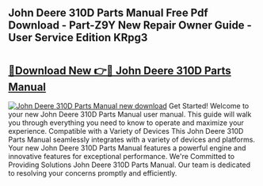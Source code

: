 ## John Deere 310D Parts Manual Free Pdf Download - Part-Z9Y New Repair Owner Guide - User Service Edition KRpg3

# <h2><a href="http://bc862.oget.top/?id=John+Deere+310D+Parts+Manual">🔗Download New 👉🔴 John Deere 310D Parts Manual</a></h2>

[![John Deere 310D Parts Manual new download](https://i.imgur.com/5g1atiW.png)](http://bc862.oget.top/?id=John+Deere+310D+Parts+Manual)
Get Started! Welcome to your new John Deere 310D Parts Manual user manual. This guide will walk you through everything you need to know to operate and maximize your experience. Compatible with a Variety of Devices This John Deere 310D Parts Manual seamlessly integrates with a variety of devices and platforms. Your new John Deere 310D Parts Manual features a powerful engine and innovative features for exceptional performance. We're Committed to Providing Solutions John Deere 310D Parts Manual. Our team is dedicated to resolving your concerns promptly and efficiently.

